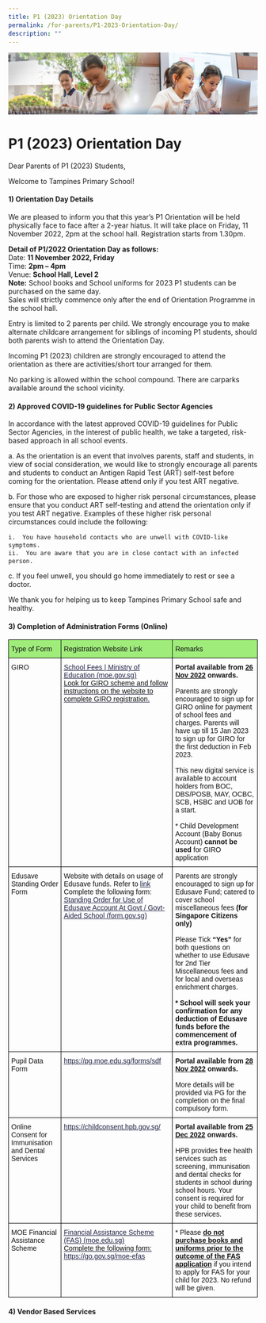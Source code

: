 ```yaml
---
title: P1 (2023) Orientation Day
permalink: /for-parents/P1-2023-Orientation-Day/
description: ""
---
```

![](/images/ForParents.jpg)

P1 (2023) Orientation Day
=========================

Dear Parents of P1 (2023) Students,

Welcome to Tampines Primary School!

#### **1) Orientation Day Details**

We are pleased to inform you that this year’s P1 Orientation will be held physically face to face after a 2-year hiatus. It will take place on Friday, 11 November 2022, 2pm at the school hall. Registration starts from 1.30pm. 

<b>Detail of P1/2022 Orientation Day as follows:</b>  
Date: <b>11 November 2022, Friday</b>  
Time: <b>2pm – 4pm</b>  
Venue: <b>School Hall, Level 2</b>  
<b>Note:</b> School books and School uniforms for 2023 P1 students can be purchased on the same day.  
Sales will strictly commence only after the end of Orientation Programme in the school hall.

Entry is limited to 2 parents per child. We strongly encourage you to make alternate childcare arrangement for siblings of incoming P1 students, should both parents wish to attend the Orientation Day. 

Incoming P1 (2023) children are strongly encouraged to attend the orientation as there are activities/short tour arranged for them.

No parking is allowed within the school compound. There are carparks available around the school vicinity.

#### **2) Approved COVID-19 guidelines for Public Sector Agencies**  

In accordance with the latest approved COVID-19 guidelines for Public Sector Agencies, in the interest of public health, we take a targeted, risk-based approach in all school events.

a.  As the orientation is an event that involves parents, staff and students, in view of social consideration, we would like to strongly encourage all parents and students to conduct an Antigen Rapid Test (ART) self-test before coming for the orientation. Please attend only if you test ART negative.

b.  For those who are exposed to higher risk personal circumstances, please ensure that you conduct ART self-testing and attend the orientation only if you test ART negative. Examples of these higher risk personal circumstances could include the following:

	i.  You have household contacts who are unwell with COVID-like symptoms.
	ii.  You are aware that you are in close contact with an infected person.

c.  If you feel unwell, you should go home immediately to rest or see a doctor.

We thank you for helping us to keep Tampines Primary School safe and healthy.

#### **3) Completion of Administration Forms (Online)**

<style type="text/css">
.tg  {border-collapse:collapse;border-spacing:0;}
.tg td{border-color:black;border-style:solid;border-width:1px;font-family:Arial, sans-serif;font-size:14px;
  overflow:hidden;padding:10px 5px;word-break:normal;}
.tg th{border-color:black;border-style:solid;border-width:1px;font-family:Arial, sans-serif;font-size:14px;
  font-weight:normal;overflow:hidden;padding:10px 5px;word-break:normal;}
.tg .tg-clkh{color:#121212;font-weight:bold;text-align:left;vertical-align:top}
.tg .tg-wunr{background-color:#9FEC7B;color:#121212;text-align:left;vertical-align:top}
.tg .tg-kk00{color:#121212;text-align:left;vertical-align:top}
.tg .tg-knsb{color:#1F2243;text-align:left;text-decoration:underline;vertical-align:top}
</style>
<table class="tg">
<thead>
  <tr>
    <th class="tg-wunr"><span style="font-weight:normal;color:#121212">Type of Form</span></th>
    <th class="tg-wunr"><span style="font-weight:normal;color:#121212">Registration Website Link</span></th>
    <th class="tg-wunr"><span style="font-weight:normal;color:#121212">Remarks</span></th>
  </tr>
</thead>
<tbody>
  <tr>
    <td class="tg-kk00"><span style="font-weight:normal;color:#121212">GIRO</span></td>
    <td class="tg-knsb"><a href="https://www.moe.gov.sg/financial-matters/fees"><span style="font-weight:400;text-decoration:underline;color:#1F2243">School Fees | Ministry of Education (moe.gov.sg)</span></a><br><span style="font-weight:normal;color:#121212">Look for GIRO scheme and follow instructions on the website to complete GIRO registration.</span></td>
    <td class="tg-kk00"><span style="font-weight:bold">Portal available from </span><span style="font-weight:bold;text-decoration:underline">26 Nov 2022</span><span style="font-weight:bold"> onwards.</span><br><br><span style="color:#121212">Parents are strongly encouraged to sign up for GIRO online for payment of school fees and charges. Parents will have up till 15 Jan 2023 to sign up for GIRO for the first deduction in Feb 2023.</span><br><br><span style="color:#121212">This new digital service is available to account holders from BOC, DBS/POSB, MAY, OCBC, SCB, HSBC and UOB for a start.</span><br><br>* Child Development Account (Baby Bonus Account) <span style="font-weight:bold">cannot be used</span> for GIRO application </td>
  </tr>
  <tr>
    <td class="tg-kk00"><span style="font-weight:normal;color:#121212">Edusave Standing Order Form</span></td>
    <td class="tg-kk00"><span style="font-weight:normal;color:#121212">Website with details on usage of Edusave funds. Refer to</span> <a href="https://www.moe.gov.sg/financial-matters/edusave-account"><span style="font-weight:400;text-decoration:underline;color:#1F2243">link</span></a><br><span style="font-weight:normal;color:#121212">Complete the following form:</span><br><a href="https://form.gov.sg/#!/5be24a1bb3f842000fdc4e59"><span style="font-weight:400;text-decoration:underline;color:#1F2243">Standing Order for Use of Edusave Account At Govt / Govt-Aided School (form.gov.sg)</span></a></td>
    <td class="tg-kk00"><span style="font-weight:normal;color:#121212">Parents are strongly encouraged to sign up for Edusave Fund; catered to cover school miscellaneous fees</span> <span style="font-weight:bold">(for Singapore Citizens only)</span><br><br><span style="font-weight:normal;color:#121212">Please Tick</span> <span style="font-weight:bold">“Yes”</span> <span style="font-weight:normal;color:#121212">for both questions on whether to use Edusave for 2nd Tier Miscellaneous fees and for local and overseas enrichment charges.</span> <br><br><span style="font-weight:bold">* School will seek your confirmation for any deduction of Edusave funds before the commencement of extra programmes.</span></td>
  </tr>
  <tr>
    <td class="tg-kk00"><span style="font-weight:normal;color:#121212">Pupil Data Form</span> </td>
    <td class="tg-knsb"><a href="https://pg.moe.edu.sg/forms/sdf"><span style="font-weight:400;text-decoration:underline;color:#1F2243">https://pg.moe.edu.sg/forms/sdf</span></a></td>
    <td class="tg-clkh">Portal available from <span style="text-decoration:underline">28 Nov 2022</span> onwards.<br><br><span style="font-weight:normal;color:#121212">More details will be provided via PG for the completion on the final compulsory form.</span></td>
  </tr>
  <tr>
    <td class="tg-kk00"><span style="font-weight:normal;color:#121212">Online Consent for Immunisation and Dental Services</span></td>
    <td class="tg-knsb"><a href="https://childconsent.hpb.gov.sg/"><span style="font-weight:400;text-decoration:underline;color:#1F2243">https://childconsent.hpb.gov.sg/</span></a></td>
    <td class="tg-clkh">Portal available from <span style="text-decoration:underline">25 Dec 2022</span> onwards.<br><br><span style="font-weight:normal;color:#121212">HPB provides free health services such as screening, immunisation and dental checks for students in school during school hours. Your consent is required for your child to benefit from these services.</span></td>
  </tr>
  <tr>
    <td class="tg-kk00"><span style="font-weight:normal;color:#121212">MOE Financial Assistance Scheme</span></td>
    <td class="tg-knsb"><a href="https://www.moe.gov.sg/financial-matters/financial-assistance"><span style="font-weight:400;text-decoration:underline;color:#1F2243">Financial Assistance Scheme (FAS) (moe.edu.sg)</span></a><br><span style="font-weight:normal;color:#121212">Complete the following form:</span> <a href="https://go.gov.sg/moe-efas"><span style="font-weight:400;text-decoration:underline;color:#1F2243">https://go.gov.sg/moe-efas</span></a></td>
    <td class="tg-kk00"><span style="font-weight:normal;color:#121212">* Please</span> <span style="font-weight:bold;text-decoration:underline">do not purchase books and uniforms prior to the outcome of the FAS application</span> <span style="font-weight:normal;color:#121212">if you intend to apply for FAS for your child for 2023. No refund will be given.</span></td>
  </tr>
</tbody>
</table>


#### **4) Vendor Based Services**